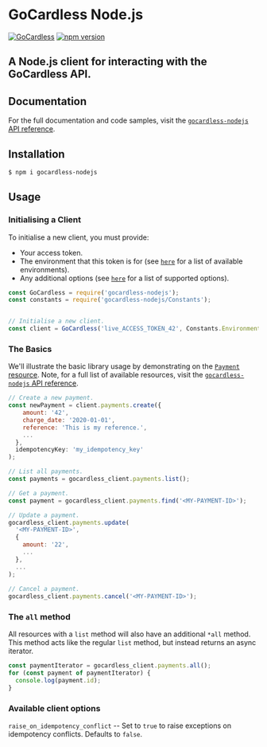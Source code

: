 GoCardless Node.js
============================================

[![GoCardless](https://circleci.com/gh/gocardless/gocardless-nodejs.svg?style=svg)](https://github.com/gocardless/gocardless-nodejs/commits/master) [![npm version](https://badge.fury.io/js/gocardless-nodejs.svg)](https://badge.fury.io/js/gocardless-nodejs)


A Node.js client for interacting with the GoCardless API.
------------

## Documentation

For the full documentation and code samples, visit the [`gocardless-nodejs` API reference](https://developer.gocardless.com/api-reference/#core-endpoints).


## Installation

```bash
$ npm i gocardless-nodejs
``` 

## Usage

### Initialising a Client

To initialise a new client, you must provide:

* Your access token.
* The environment that this token is for (see [`here`](https://github.com/gocardless/gocardless-nodejs/blob/077ed5f863dfbb277c6cfb7f95a2210b15052ea4/src/Constants.ts#L3) for a list of available environments).
* Any additional options (see [`here`](#available-client-options) for a list of supported options).

<!-- prettier-ignore -->
```js
const GoCardless = require('gocardless-nodejs');
const constants = require('gocardless-nodejs/Constants');


// Initialise a new client.
const client = GoCardless('live_ACCESS_TOKEN_42', Constants.Environments.Live, { option_0: '0', ... });
```

### The Basics

We'll illustrate the basic library usage by demonstrating on the [`Payment` resource](https://developer.gocardless.com/api-reference/#core-endpoints-payments). Note, for a full list of available resources, visit the [`gocardless-nodejs` API reference](https://developer.gocardless.com/api-reference/#core-endpoints).

<!-- prettier-ignore -->
```js
// Create a new payment.
const newPayment = client.payments.create({
    amount: '42',
    charge_date: '2020-01-01',
    reference: 'This is my reference.',
    ...
  },
  idempotencyKey: 'my_idempotency_key'
);

// List all payments.
const payments = gocardless_client.payments.list();

// Get a payment.
const payment = gocardless_client.payments.find('<MY-PAYMENT-ID>');

// Update a payment.
gocardless_client.payments.update(
  '<MY-PAYMENT-ID>',
  {
    amount: '22',
    ...
  },
  ...
);
    
// Cancel a payment.
gocardless_client.payments.cancel('<MY-PAYMENT-ID>');
```


### The `all` method

All resources with a `list` method will also have an additional `*all` method. This method acts like the regular `list` method, but instead returns an async iterator.

<!-- prettier-ignore -->
```js
const paymentIterator = gocardless_client.payments.all();
for (const payment of paymentIterator) {
  console.log(payment.id);
}
```

### Available client options

`raise_on_idempotency_conflict` -- Set to `true` to raise exceptions on idempotency conflicts. Defaults to `false`.
